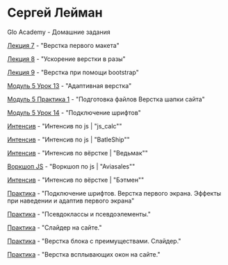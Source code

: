 # Сергей Лейман
Glo Academy - Домашние задания

[Лекция 7](https://serglehmann.github.io/lesson_7/index.html) - "Верстка первого макета"

[Лекция 8](https://serglehmann.github.io/lesson_8/index.html) - "Ускорение верстки в разы"

[Лекция 9](https://serglehmann.github.io/lesson_10/index.html) - "Верстка при помощи bootstrap"

[Модуль 5 Урок 13](https://serglehmann.github.io/project_m5_u13/index.html) - "Адаптивная верстка"

[Модуль 5 Практика 1](https://serglehmann.github.io/lesson_m5_pr1/index.html) - "Подготовка файлов Верстка шапки сайта"

[Модуль 5 Урок 14](https://serglehmann.github.io/fonts-viewer/index.html) - "Подключение шрифтов"

[Интенсив](https://serglehmann.github.io/js_calc/index.html) - "Интенсив по js | "js_calc"" 

[Интенсив](https://serglehmann.github.io/BatleShip/index.html) - "Интенсив по js | "BatleShip"" 

[Интенсив](https://serglehmann.github.io/the_witcher/index.html) - "Интенсив по вёрстке | "Ведьмак"" 

[Воркшоп JS](https://serglehmann.github.io/aviasales_js_workshop/index.html) - "Воркшоп по js | "Aviasales""

[Интенсив](https://serglehmann.github.io/Batman/index.html) - "Интенсив по вёрстке | "Бэтмен"" 

[Практика](https://serglehmann.github.io/myProject_1/index.html) - "Подключение шрифтов. Верстка первого экрана. Эффекты при наведении и адаптив первого экрана"  

[Практика](https://serglehmann.github.io/project_m5_u15/index.html) - "Псевдоклассы и псевдоэлементы."


[Практика](https://serglehmann.github.io/slider/index.html) - "Слайдер на сайте."

[Практика](https://serglehmann.github.io/myProject_2/index.html) - "Верстка блока с преимуществами. Слайдер."

[Практика](https://serglehmann.github.io/myProject_3/index.html) - "Верстка всплывающих окон на сайте."


  
